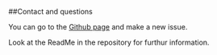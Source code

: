 ##Contact and questions

You can go to the [Github page](https://github.com/StarWarsPanda/Help2dArray/issues) and make a new issue.

Look at the ReadMe in the repository for furthur information.
